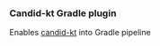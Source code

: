 ### Candid-kt Gradle plugin

Enables [candid-kt](https://github.com/seniorjoinu/candid-kt) into Gradle pipeline 
